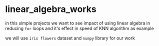 # linear_algebra_works

in this simple projects we want to see impact of using linear algebra in reducing <code>for</code> loops and it's effect in speed of KNN algorithm as example

we will use <code>iris flowers</code> dataset and <code>numpy</code> library for our work
